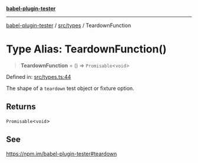 [**babel-plugin-tester**](../../../README.md)

***

[babel-plugin-tester](../../../README.md) / [src/types](../README.md) / TeardownFunction

# Type Alias: TeardownFunction()

> **TeardownFunction** = () => `Promisable`\<`void`\>

Defined in: [src/types.ts:44](https://github.com/babel-utils/babel-plugin-tester/blob/4d4ff268cbd4a3f5ae326c51e5487f07121f5c9d/src/types.ts#L44)

The shape of a `teardown` test object or fixture option.

## Returns

`Promisable`\<`void`\>

## See

https://npm.im/babel-plugin-tester#teardown

